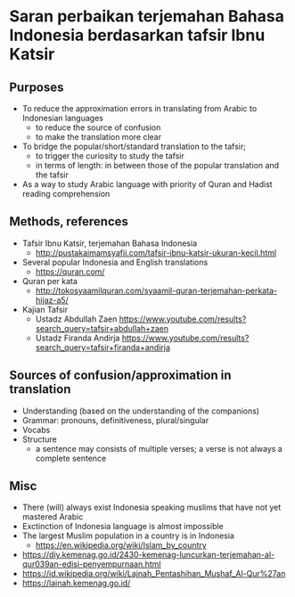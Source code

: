 # Saran perbaikan terjemahan Bahasa Indonesia berdasarkan tafsir Ibnu Katsir

## Purposes
* To reduce the approximation errors in translating from Arabic to Indonesian languages
  * to reduce the source of confusion
  * to make the translation more clear
* To bridge the popular/short/standard translation to the tafsir;
  * to trigger the curiosity to study the tafsir
  * in terms of length: in between those of the popular translation and the tafsir
* As a way to study Arabic language with priority of Quran and Hadist reading comprehension

## Methods, references
* Tafsir Ibnu Katsir, terjemahan Bahasa Indonesia
  * http://pustakaimamsyafii.com/tafsir-ibnu-katsir-ukuran-kecil.html
* Several popular Indonesia and English translations
  * https://quran.com/
* Quran per kata
  * http://tokosyaamilquran.com/syaamil-quran-terjemahan-perkata-hijaz-a5/
* Kajian Tafsir
  * Ustadz Abdullah Zaen https://www.youtube.com/results?search_query=tafsir+abdullah+zaen
  * Ustadz Firanda Andirja https://www.youtube.com/results?search_query=tafsir+firanda+andirja
  
## Sources of confusion/approximation in translation
* Understanding (based on the understanding of the companions)
* Grammar: pronouns, definitiveness, plural/singular
* Vocabs
* Structure
  * a sentence may consists of multiple verses;
    a verse is not always a complete sentence

## Misc
* There (will) always exist Indonesia speaking muslims that have not yet mastered Arabic
* Exctinction of Indonesia language is almost impossible
* The largest Muslim population in a country is in Indonesia
  * https://en.wikipedia.org/wiki/Islam_by_country
* https://diy.kemenag.go.id/2430-kemenag-luncurkan-terjemahan-al-qur039an-edisi-penyempurnaan.html
* https://id.wikipedia.org/wiki/Lajnah_Pentashihan_Mushaf_Al-Qur%27an
* https://lajnah.kemenag.go.id/
